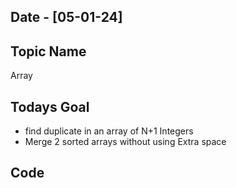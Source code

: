 ## Date - [05-01-24]

## Topic Name

Array

## Todays Goal

* find duplicate in an array of N+1 Integers
* Merge 2 sorted arrays without using Extra space

## Code
